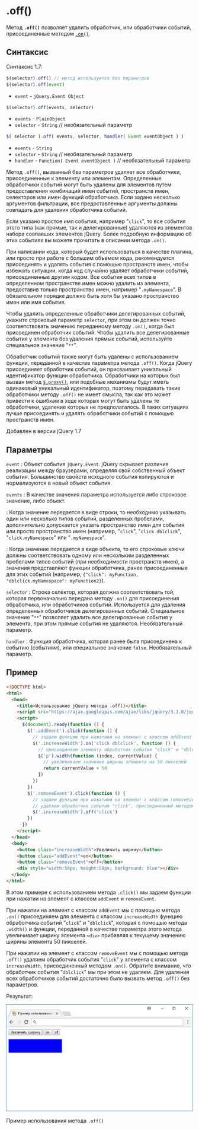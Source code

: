 # .off()

Метод **`.off()`** позволяет удалить обработчик, или обработчики событий, присоединенные методом [`.on()`](on.md).

## Синтаксис

Синтаксис 1.7:

```js
$(selector).off() // метод используется без параметров
$(selector).off(event)
```

- `event` - `jQuery.Event Object`

```js
$(selector).off(events, selector)
```

- `events` - `PlainObject`
- `selector` - `String` // необязательный параметр

```js
$( selector ).off( events, selector, handler( Event eventObject ) )
```

- `events` - `String`
- `selector` - `String` // необязательный параметр
- `handler` - `Function( Event eventObject )` // необязательный параметр

Метод `.off()`, вызванный без параметров удаляет все обработчики, присоединенные к элементу или элементам. Определенные обработчики событий могут быть удалены для элементов путем предоставления комбинаций имен событий, пространств имен, селекторов или имен функций обработчика. Если задано несколько аргументов фильтрации, все предоставленные аргументы должны совпадать для удаления обработчика событий.

Если указано простое имя события, например "`click`", то все события этого типа (как прямые, так и делегированные) удаляются из элементов набора совпавших элементов jQuery. Более подробную информацию об этих событиях вы можете прочитать в описании метода `.on()`.

При написании кода, который будет использоваться в качестве плагина, или просто при работе с большим объемом кода, рекомендуется присоединять и удалять события с помощью пространств имен, чтобы избежать ситуации, когда код случайно удаляет обработчики событий, присоединенные другим кодом. Все события всех типов в определенном пространстве имен можно удалить из элемента, предоставив только пространство имен, например "`.myNamespace`". В обязательном порядке должно быть хотя бы указано пространство имен или имя события.

Чтобы удалить определенные обработчики делегированных событий, укажите строковый параметр `selector`, при этом он должен точно соответствовать значению переданному методу `.on()`, когда был присоединен обработчик событий. Чтобы удалить все делегированные события у элемента без удаления прямых событий, используйте специальное значение "`**`".

Обработчик событий также могут быть удалены с использованием функции, переданной в качестве параметра метода `.off()`. Когда jQuery присоединяет обработчик событий, он присваивает уникальный идентификатор функции обработчика. Обработчики на которых был вызван метод [`$.proxy()`](jquery.proxy.md), или подобные механизмы будут иметь одинаковый уникальный идентификатор, поэтому передавать такие обработчики методу `.off()` не имеет смысла, так как это может привести к ошибкам в ходе которых могут быть удалены те обработчики, удаление которых не предполагалось. В таких ситуациях лучше присоединять и удалять обработчики событий с помощью пространств имен.

Добавлен в версии jQuery 1.7

## Параметры

`event`
: Объект события `jQuery.Event`. jQuery скрывает различия реализации между браузерами, определяя свой собственный объект события. Большинство свойств исходного события копируются и нормализуются в новый объект события.

`events`
: В качестве значения параметра используется либо строковое значение, либо объект.

: Когда значение передается в виде строки, то необходимо указывать один или несколько типов событий, разделенных пробелами, дополнительно допускается указать пространство имен для события или просто пространство имен (например, "`click`", "`click dblclick`", "`click.myNamespace`" или "`.myNamespace`".

: Когда значение передается в виде объекта, то его строковые ключи должны соответствовать одному или нескольким разделенных пробелами типов событий (при необходимости пространств имен), а значения представляют функции обработчика, ранее присоединенные для этих событий (например, `{"click": myFunction, "dblclick.myNamespace": myFunction2}`).

`selector`
: Строка селектор, которая должна соответствовать той, которая первоначально передана методу `.on()` для присоединения обработчика, или обработчиков событий. Используется для удаления определенных обработчиков делегированных событий. Специальное значение "`**`" позволяет удалить все делегированные события у элемента, при этом прямые события не удаляются. Необязательный параметр.

`handler`
: Функция обработчика, которая ранее была присоединена к событию (событиям), или специальное значение `false`. Необязательный параметр.

## Пример

```html
<!DOCTYPE html>
<html>
  <head>
    <title>Использование jQuery метода .off()</title>
    <script src="https://ajax.googleapis.com/ajax/libs/jquery/3.1.0/jquery.min.js"></script>
    <script>
      $(document).ready(function () {
        $('.addEvent').click(function () {
          // задаем функцию при нажатиии на элемент с классом addEvent
          $('.increaseWidth').on('click dblclick', function () {
            // присоединяем элементу обработчик события "click" и "dblclick"
            $('p').width(function (index, currentValue) {
              // увеличиваем значение ширины элемента на 50 пикселей
              return currentValue + 50
            })
          })
        })
        $('.removeEvent').click(function () {
          // задаем функцию при нажатиии на элемент с классом removeEvent
          // удаляем обработчик события "click", присоединенный методом .on()
          $('.increaseWidth').off('click')
        })
      })
    </script>
  </head>
  <body>
    <button class="increaseWidth">Увеличить ширину</button>
    <button class="addEvent">on</button>
    <button class="removeEvent">off</button>
    <div style="width:50px; height:50px; background: blue"></div>
  </body>
</html>
```

В этом примере с использованием метода `.click()` мы задаем функции при нажатии на элемент с классом `addEvent` и `removeEvent`.

При нажатии на элемент с классом `addEvent` мы с помощью метода `.on()` приcоединяем для элемента с классом `increaseWidth` функцию обработчика событий "`click`" и "`dblclick`", которая с помощью метода `.width()` и функции, переданной в качестве параметра этого метода увеличивает ширину элемента `<div>` прибавляя к текущему значению ширины элемента 50 пикселей.

При нажатии на элемент с классом `removeEvent` мы с помощью метода `.off()` удаляем обработчик события "`click`" у элемента с классом `increaseWidth`, присоединенный методом `.on()`. Обратите внимание, что обработчик события "`dblclick`" мы при этом не удаляем. Для удаления всех обработчиков событий достаточно было вызвать метод `.off()` без параметров.

Результат:

![Пример использования метода .off()](729.png)

Пример использования метода `.off()`
